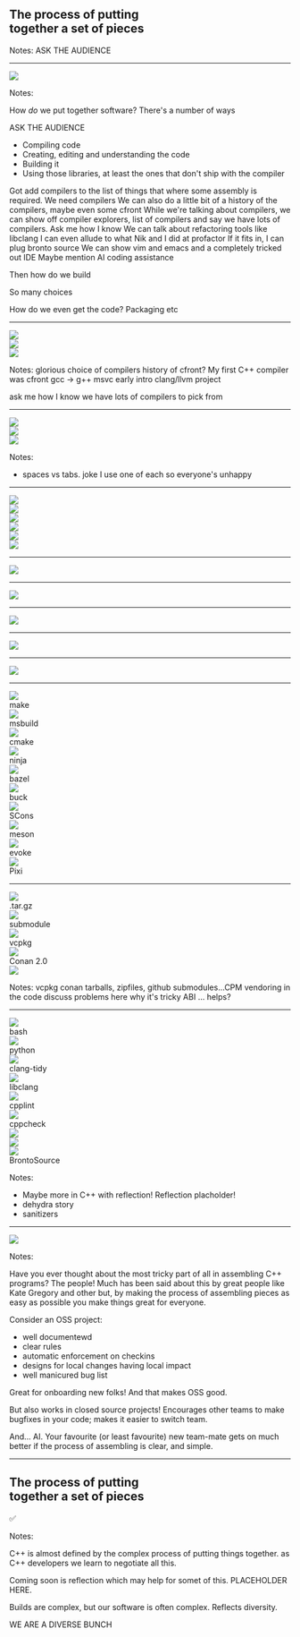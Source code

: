 <h2>The process of putting<br> together a set of pieces</h2>

<!-- .element: class="r-fit-text" -->

Notes:
ASK THE AUDIENCE

---

<img class="r-stretch" src="images/IKEA-ish.png">

Notes:

How _do_ we put together software? There's a number of ways

ASK THE AUDIENCE

- Compiling code
- Creating, editing and understanding the code
- Building it
- Using those libraries, at least the ones that don't ship with the compiler

Got add compilers to the list of things that where some assembly is required. We need compilers
We can also do a little bit of a history of the compilers, maybe even some cfront
While we're talking about compilers, we can show off compiler explorers, list of compilers and say we have lots of compilers. Ask me how I know
We can talk about refactoring tools like libclang
I can even allude to what Nik and I did at profactor
If it fits in, I can plug bronto source
We can show vim and emacs and a completely tricked out IDE
Maybe mention AI coding assistance

Then how do we build

So many choices

How do we even get the code? Packaging etc

---

<div class="libs">
<div class="lib"><img src="images/GNU_Compiler_Collection_logo.svg"></div>
<div class="lib"><img src="images/DragonFull.png"></div>
<div class="lib"><img src="images/Visual_Studio_Icon_2022.svg.png"></div>
</div>

Notes:
glorious choice of compilers
history of cfront? My first C++ compiler was cfront
gcc -> g++
msvc early intro
clang/llvm project

ask me how I know we have lots of compilers to pick from

---

<div class="libs">
<div class="lib"><img src="images/Vimlogo.svg"></div>
<div class="lib"><img src="images/Neovim-mark.svg"></div>
<div class="lib"><img src="images/1200px-EmacsIcon.svg.png"></div>
</div>

Notes:

- spaces vs tabs. joke I use one of each so everyone's unhappy

---

<div class="libs">
<div class="lib"><img src="images/eclipse-11-logo-png-transparent.png"></div>
<div class="lib"><img src="images/Visual_Studio_Code_1.35_icon.svg.png"></div>
<div class="lib"><img src="images/Visual_Studio_Icon_2022.svg.png"></div>
<div class="lib"><img src="images/Apache_NetBeans_Logo.svg"></div>
<div class="lib"><img src="images/Qt_logo_neon_2022.svg.png"></div>
<div class="lib"><img src="images/Clion.svg.png"></div>
</div>

---

<img src="images/vi.png" class="r-stretch">

---

<img src="images/emacs.png" class="r-stretch">

---

<img src="images/vscode.png" class="r-stretch">

---

<img src="images/clion.png" class="r-stretch">

---

<img src="images/clion-ai.png" class="r-stretch">

---

<div class="libs lots">
<div class="lib"><img src="images/The_GNU_logo.png"><div class="name">make</div></div>
<div class="lib"><img src="images/MSBuild_logo_(2024).svg.png"><div class="name">msbuild</div></div>
<div class="lib"><img src="images/CMake_logo.svg.png"><div class="name">cmake</div></div>
<div class="lib"><img src="images/ninja-build.svg"><div class="name">ninja</div></div>
<div class="lib"><img src="images/bazel-icon.svg"><div class="name">bazel</div></div>
<div class="lib"><img src="images/buck-logo.svg"><div class="name">buck</div></div>
</div>
<div class="libs lots">
<div class="lib"><img src="images/SCons-Bricks.png"><div class="name">SCons</div></div>
<div class="lib"><img src="images/meson_logo.png"><div class="name">meson</div></div>
<div class="lib"><img src="images/evoke_logo.png" class="blur-edges"><div class="name">evoke</div></div>
<div class="lib"><img src="images/pixi.png" class="blur-edges"><div class="name">Pixi</div></div>
</div>

---

<div class="libs lots">
<div class="lib"><img src="images/Tar_gz_archive_icon.svg.png"><div class="name">.tar.gz</div></div>
<div class="lib"><img src="images/git.png"><div class="name">submodule</div></div>
<div class="lib"><img src="images/vcpkg-product-mark.png"><div class="name">vcpkg</div></div>
<div class="lib"><img src="images/Conan_package_manager_logo.png"><div class="name">Conan 2.0</div></div>
<div class="lib"><img src="images/CPM.png"></div>
</div>

Notes:
vcpkg conan tarballs, zipfiles, github submodules...CPM vendoring in the code
discuss problems here
why it's tricky
ABI ... helps?

---

<div class="libs lots">
<div class="lib"><img src="images/bash_logo.png"><div class="name">bash</div></div>
<div class="lib"><img src="images/Python-logo-notext.svg.png"><div class="name">python</div></div>
<div class="lib"><img src="images/DragonFull.png"><div class="name">clang-tidy</div></div>
<div class="lib"><img src="images/DragonFull.png"><div class="name">libclang</div></div>
<div class="lib"><img src="images/cpplint.png"><div class="name">cpplint</div></div>
<div class="lib"><img src="images/cppcheck.png"><div class="name">cppcheck</div></div>
<div class="lib"><img src="images/pvs_logo_4.svg"></div>
<div class="lib"><img src="images/Sonar.svg"></div>
<div class="lib"><img src="images/bronto.webp"><div class="name">BrontoSource</div>
</div>

Notes:

- Maybe more in C++ with reflection! Reflection placholder!
- dehydra story
- sanitizers

---

<img src="images/humans.png" class="r-stretch blur-edges">

Notes:

Have you ever thought about the most tricky part of all in assembling C++ programs? The people! Much has been said about this by great people like Kate Gregory and other but, by making the process of assembling pieces as easy as possible you make things great for everyone.

Consider an OSS project:

- well documentewd
- clear rules
- automatic enforcement on checkins
- designs for local changes having local impact
- well manicured bug list

Great for onboarding new folks! And that makes OSS good.

But also works in closed source projects! Encourages other teams to make bugfixes in your code; makes it easier to switch team.

And... AI. Your favourite (or least favourite) new team-mate gets on much better if the process of assembling is clear, and simple.

---

<h2>The process of putting<br> together a set of pieces</h2>

<p class="checkmark fragment">✅</p>

Notes:

C++ is almost defined by the complex process of putting things together. as C++ developers we learn to negotiate all this.

Coming soon is reflection which may help for somet of this. PLACEHOLDER HERE.

Builds are complex, but our software is often complex. Reflects diversity.

WE ARE A DIVERSE BUNCH
